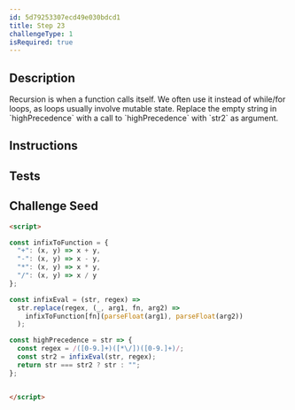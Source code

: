 ```yaml
---
id: 5d79253307ecd49e030bdcd1
title: Step 23
challengeType: 1
isRequired: true
---
```


## Description
<section id='description'>
Recursion is when a function calls itself.
We often use it instead of while/for loops, as loops usually involve mutable state.
Replace the empty string in `highPrecedence` with a call to `highPrecedence` with `str2` as argument.
</section>

## Instructions
<section id='instructions'>

</section>

## Tests
<section id='tests'>

</section>

## Challenge Seed
<section id='challengeSeed'>

<div id='html-seed'>

```html
<script>

const infixToFunction = {
  "+": (x, y) => x + y,
  "-": (x, y) => x - y,
  "*": (x, y) => x * y,
  "/": (x, y) => x / y
};

const infixEval = (str, regex) =>
  str.replace(regex, (_, arg1, fn, arg2) =>
    infixToFunction[fn](parseFloat(arg1), parseFloat(arg2))
  );

const highPrecedence = str => {
  const regex = /([0-9.]+)([*\/])([0-9.]+)/;
  const str2 = infixEval(str, regex);
  return str === str2 ? str : "";
};


</script>
```

</div>
